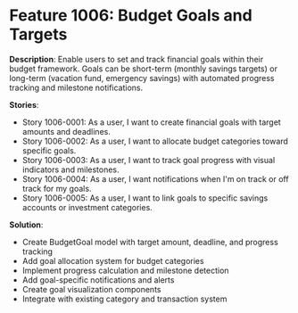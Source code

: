 # Feature 1006: Budget Goals and Targets

**Description**: Enable users to set and track financial goals within their budget framework. Goals can be short-term (monthly savings targets) or long-term (vacation fund, emergency savings) with automated progress tracking and milestone notifications.

**Stories**:
- Story 1006-0001: As a user, I want to create financial goals with target amounts and deadlines.
- Story 1006-0002: As a user, I want to allocate budget categories toward specific goals.
- Story 1006-0003: As a user, I want to track goal progress with visual indicators and milestones.
- Story 1006-0004: As a user, I want notifications when I'm on track or off track for my goals.
- Story 1006-0005: As a user, I want to link goals to specific savings accounts or investment categories.

**Solution**:
- Create BudgetGoal model with target amount, deadline, and progress tracking
- Add goal allocation system for budget categories
- Implement progress calculation and milestone detection
- Add goal-specific notifications and alerts
- Create goal visualization components
- Integrate with existing category and transaction system
